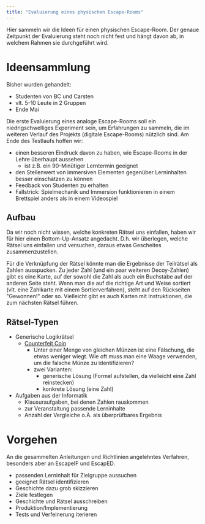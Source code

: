 ```yaml
---
title: "Evaluierung eines physischen Escape-Rooms"
---
```


Hier sammeln wir die Ideen für einen physischen Escape-Room. Der genaue Zeitpunkt der Evaluierung steht noch nicht fest und hängt davon ab, in welchem Rahmen sie durchgeführt wird.

# Ideensammlung

Bisher wurden gehandelt:

- Studenten von BC und Carsten
- vlt. 5-10 Leute in 2 Gruppen
- Ende Mai

Die erste Evaluierung eines analoge Escape-Rooms soll ein niedrigschwelliges Experiment sein, um Erfahrungen zu sammeln, die im weiteren Verlauf des Projekts (digitale Escape-Rooms) nützlich sind.
Am Ende des Testlaufs hoffen wir:

- einen besseren Eindruck davon zu haben, wie Escape-Rooms in der Lehre überhaupt aussehen
  - ist z.B. ein 90-Minütiger Lerntermin geeignet
- den Stellenwert von immersiven Elementen gegenüber Lerninhalten besser einschätzen zu können
- Feedback von Studenten zu erhalten
- Fallstrick: Spielmechanik und Immersion funktionieren in einem Brettspiel anders als in einem Videospiel

## Aufbau

Da wir noch nicht wissen, welche konkreten Rätsel uns einfallen, haben wir für hier einen Bottom-Up-Ansatz angedacht. D.h. wir überlegen, welche Rätsel uns einfallen und versuchen, daraus etwas Gescheites zusammenzustellen.

Für die Verknüpfung der Rätsel könnte man die Ergebnisse der Teilrätsel als Zahlen ausspucken. Zu jeder Zahl (und ein paar weiteren Decoy-Zahlen) gibt es eine Karte, auf der sowohl die Zahl als auch ein Buchstabe auf der anderen Seite steht. Wenn man die auf die richtige Art und Weise sortiert (vlt. eine Zahlkarte mit einem Sortierverfahren), steht auf den Rückseiten "Gewonnen!" oder so.
Vielleicht gibt es auch Karten mit Instruktionen, die zum nächsten Rätsel führen.

## Rätsel-Typen

- Generische Logikrätsel
  - [Counterfeit Coin](https://www.quantamagazine.org/seeking-mathematical-truth-in-counterfeit-coin-puzzles-20220729/)
    - Unter einer Menge von gleichen Münzen ist eine Fälschung, die etwas weniger wiegt. Wie oft muss man eine Waage verwenden, um die falsche Münze zu identifizieren?
    - zwei Varianten:
      - generische Lösung (Formel aufstellen, da vielleicht eine Zahl reinstecken)
      - konkrete Lösung (eine Zahl)
- Aufgaben aus der Informatik
  - Klausuraufgaben, bei denen Zahlen rauskommen
  - zur Veranstaltung passende Lerninhalte
  - Anzahl der Vergleiche o.Ä. als überprüfbares Ergebnis

# Vorgehen

An die gesammelten Anleitungen und Richtlinien angelehntes Verfahren, besonders aber an EscapeIF und EscapED.

- passenden Lerninhalt für Zielgruppe aussuchen
- geeignet Rätsel identifizieren
- Geschichte dazu grob skizzieren
- Ziele festlegen
- Geschichte und Rätsel ausschreiben
- Produktion/Implementierung
- Tests und Verfeinerung iterieren
